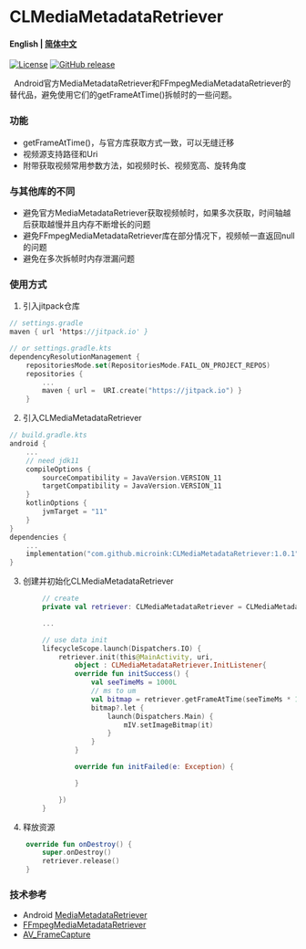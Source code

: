 # CLMediaMetadataRetriever
<h4 align="left"><strong>English</strong> | 
<a href="https://github.com/microink/CLMediaMetadataRetriever/blob/main/README.md">简体中文</a></h4>
<div>

[![License](https://img.shields.io/github/license/microink/CLMediaMetadataRetriever)](https://github.com/microink/CLMediaMetadataRetriever/blob/main/LICENSE)
[![GitHub release](https://img.shields.io/github/release/microink/CLMediaMetadataRetriever)](https://github.com/microink/CLMediaMetadataRetriever/releases)

</div>
&nbsp; Android官方MediaMetadataRetriever和FFmpegMediaMetadataRetriever的替代品，避免使用它们的getFrameAtTime()拆帧时的一些问题。

### 功能

- getFrameAtTime()，与官方库获取方式一致，可以无缝迁移
- 视频源支持路径和Uri
- 附带获取视频常用参数方法，如视频时长、视频宽高、旋转角度

### 与其他库的不同

- 避免官方MediaMetadataRetriever获取视频帧时，如果多次获取，时间轴越后获取越慢并且内存不断增长的问题
- 避免FFmpegMediaMetadataRetriever库在部分情况下，视频帧一直返回null的问题
- 避免在多次拆帧时内存泄漏问题

### 使用方式

1. 引入jitpack仓库
```kotlin
// settings.gradle
maven { url 'https://jitpack.io' }

// or settings.gradle.kts
dependencyResolutionManagement {
    repositoriesMode.set(RepositoriesMode.FAIL_ON_PROJECT_REPOS)
    repositories {
        ...
        maven { url =  URI.create("https://jitpack.io") }
    }
```
2. 引入CLMediaMetadataRetriever
```kotlin
// build.gradle.kts
android {
    ...
    // need jdk11
    compileOptions {
        sourceCompatibility = JavaVersion.VERSION_11
        targetCompatibility = JavaVersion.VERSION_11
    }
    kotlinOptions {
        jvmTarget = "11"
    }
}
dependencies {
    ...
    implementation("com.github.microink:CLMediaMetadataRetriever:1.0.1")
}
```
3. 创建并初始化CLMediaMetadataRetriever
```kotlin
        // create
        private val retriever: CLMediaMetadataRetriever = CLMediaMetadataRetriever()

        ...

        // use data init
        lifecycleScope.launch(Dispatchers.IO) {
            retriever.init(this@MainActivity, uri,
                object : CLMediaMetadataRetriever.InitListener{
                override fun initSuccess() {
                    val seeTimeMs = 1000L
                    // ms to um
                    val bitmap = retriever.getFrameAtTime(seeTimeMs * 1000)
                    bitmap?.let {
                        launch(Dispatchers.Main) {
                            mIV.setImageBitmap(it)
                        }
                    }
                }

                override fun initFailed(e: Exception) {

                }

            })
        }
```
4. 释放资源
```kotlin
    override fun onDestroy() {
        super.onDestroy()
        retriever.release()
    }
```

### 技术参考
- Android [MediaMetadataRetriever](https://developer.android.com/reference/android/media/MediaMetadataRetriever)
- [FFmpegMediaMetadataRetriever](https://github.com/wseemann/FFmpegMediaMetadataRetriever)
- [AV_FrameCapture](https://stackoverflow.com/questions/12772547/mediametadataretriever-getframeattime-returns-only-first-frame/60633395#60633395)
